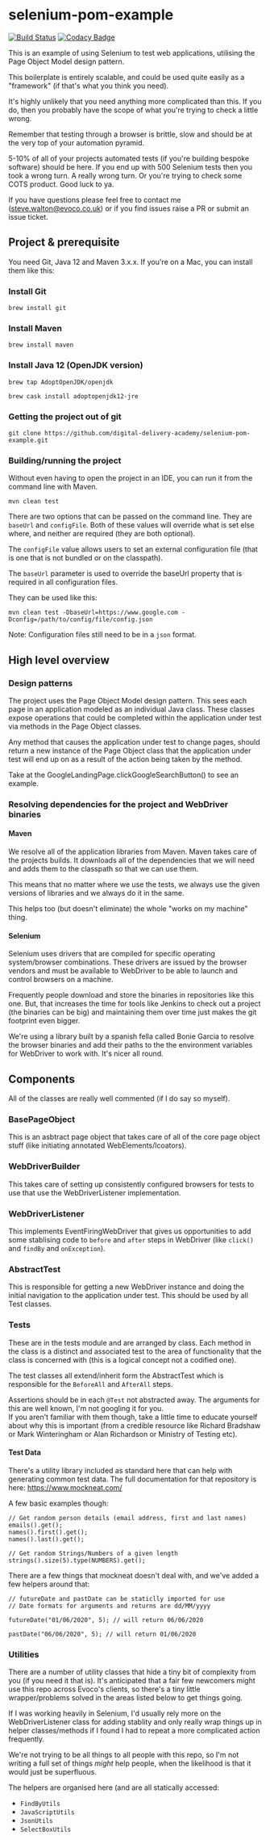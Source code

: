 # selenium-pom-example

[![Build Status](https://travis-ci.com/digital-delivery-academy/selenium-pom-example.svg?branch=master)](https://travis-ci.com/digital-delivery-academy/selenium-pom-example)
[![Codacy Badge](https://api.codacy.com/project/badge/Grade/122f56e1b6284b319b8c23a58ab2c664)](https://www.codacy.com/gh/digital-delivery-academy/selenium-pom-example?utm_source=github.com&amp;utm_medium=referral&amp;utm_content=digital-delivery-academy/selenium-pom-example&amp;utm_campaign=Badge_Grade)

This is an example of using Selenium to test web applications, utilising the Page Object Model design pattern.

This boilerplate is entirely scalable, and could be used quite easily as a "framework" (if that's what you think you need).

It's highly unlikely that you need anything more complicated than this.  If you do, then you probably have the scope of what you're trying to check a little wrong.

Remember that testing through a browser is brittle, slow and should be at the very top of your automation pyramid.

5-10% of all of your projects automated tests (if you're building bespoke software) should be here.  If you end up with 500 Selenium tests
then you took a wrong turn.  A really wrong turn.  Or you're trying to check some COTS product.  Good luck to ya.

If you have questions please feel free to contact me (steve.walton@evoco.co.uk) or if you find issues raise a PR or submit an issue ticket.

## Project & prerequisite

You need Git, Java 12 and Maven 3.x.x.  If you're on a Mac, you can install them like this:

### Install Git
`brew install git`

### Install Maven
`brew install maven`

### Install Java 12 (OpenJDK version)
`brew tap AdoptOpenJDK/openjdk`

`brew cask install adoptopenjdk12-jre`

### Getting the project out of git
`git clone https://github.com/digital-delivery-academy/selenium-pom-example.git`

### Building/running the project
Without even having to open the project in an IDE, you can run it from the command line with Maven.

`mvn clean test` 

There are two options that can be passed on the command line.  They are `baseUrl` and `configFile`.  Both of these
values will override what is set else where, and neither are required (they are both optional).

The `configFile` value allows users to set an external configuration file (that is one that is not bundled or on the 
classpath).  

The `baseUrl` parameter is used to override the baseUrl property that is required in all configuration files.

They can be used like this:

`mvn clean test -DbaseUrl=https://www.google.com -Dconfig=/path/to/config/file/config.json`

Note: Configuration files still need to be in a `json` format.

## High level overview

### Design patterns

The project uses the Page Object Model design pattern.  This sees each page in an application modeled as an individual Java class.
These classes expose operations that could be completed within the application under test via methods in the Page Object classes.

Any method that causes the application under test to change pages, should return a new instance of the Page Object class that the 
application under test will end up on as a result of the action being taken by the method.

Take at the GoogleLandingPage.clickGoogleSearchButton() to see an example.

### Resolving dependencies for the project and WebDriver binaries

#### Maven 
We resolve all of the application libraries from Maven.  Maven takes care of the projects builds.  It downloads
all of the dependencies that we will need and adds them to the classpath so that we can use them.

This means that no matter where we use the tests, we always use the given versions of libraries and we always do it in the same.

This helps too (but doesn't eliminate) the whole "works on my machine" thing.

#### Selenium
Selenium uses drivers that are compiled for specific operating system/browser combinations.  These drivers are issued by the 
browser vendors and must be available to WebDriver to be able to launch and control browsers on a machine.

Frequently people download and store the binaries in repositories like this one.  But, that increases the time for tools like Jenkins
to check out a project (the binaries can be big) and maintaining them over time just makes the git footprint even bigger.

We're using a library built by a spanish fella called Bonie Garcia to resolve the browser binaries and add their paths to the 
the environment variables for WebDriver to work with.  It's nicer all round.

## Components

All of the classes are really well commented (if I do say so myself).

### BasePageObject
 
This is an asbtract page object that takes care of all of the core page object stuff (like initiating annotated WebElements/lcoators).

### WebDriverBuilder

This takes care of setting up consistently configured browsers for tests to use that use the WebDriverListener
implementation.

### WebDriverListener

This implements EventFiringWebDriver that gives us opportunities to add some stablising code to `before` and `after` steps in WebDriver (like `click()` and `findBy` and `onException`).

### AbstractTest

This is responsible for getting a new WebDriver instance and doing the initial navigation to the application under test.  This should be used by
all Test classes.

### Tests
These are in the tests module and are arranged by class.  Each method in the class is a distinct and associated test to the area of functionality that
the class is concerned with (this is a logical concept not a codified one).

The test classes all extend/inherit form the AbstractTest which is responsible for the `BeforeAll` and `AfterAll` steps.

Assertions should be in each `@Test` not abstracted away.  The arguments for this are well known, I'm not googling it for you.  
If you aren't familiar with them though, take a little time to educate yourself about why this is important (from a credible resource like Richard Bradshaw or Mark Winteringham or Alan Richardson or Ministry of Testing etc).

#### Test Data

There's a utility library included as standard here that can help with generating common test data.  The full documentation 
for that repository is here: https://www.mockneat.com/

A few basic examples though:

```
// Get random person details (email address, first and last names)
emails().get();
names().first().get();
names().last().get();

// Get random Strings/Numbers of a given length
strings().size(5).type(NUMBERS).get();
```

There are a few things that mockneat doesn't deal with, and we've added a few helpers around that:

```
// futureDate and pastDate can be staticlly imported for use
// Date formats for arguments and returns are dd/MM/yyyy

futureDate("01/06/2020", 5); // will return 06/06/2020

pastDate("06/06/2020", 5); // will return 01/06/2020
```

### Utilities

There are a number of utility classes that hide a tiny bit of complexity from you (if you need it that is).  It's anticipated that 
a fair few newcomers might use this repo across Evoco's clients, so there's a tiny little wrapper/problems solved in the areas 
listed below to get things going.

If I was working heavily in Selenium, I'd usually rely more on the WebDriverListener class for adding stablity and only really
wrap things up in helper classes/methods if I found I had to repeat a more complicated action frequently.

We're not trying to be all things to all people with this repo, so I'm not writing a full set of things *might*
help people, when the likelihood is that it would just be superfluous.

The helpers are organised here (and are all statically accessed:

- `FindByUtils` 
- `JavaScriptUtils`
- `JsonUtils`
- `SelectBoxUtils`